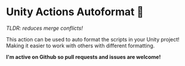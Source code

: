# Unity Actions Autoformat 🔎
*TLDR: reduces merge conflicts!*

This action can be used to auto format the scripts in your Unity project! Making it easier to work with others with different formatting.

**I'm active on Github so pull requests and issues are welcome!**
